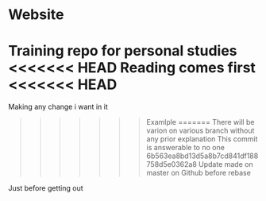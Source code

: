 # Website
Training repo for personal studies
<<<<<<< HEAD
Reading comes first
<<<<<<< HEAD
=======
Making any change i want in it
>>>>>>> Examlple
=======
There will be varion on various branch without any prior explanation
This commit is answerable to no one
>>>>>>> 6b563ea8bd13d5a8b7cd841df188758d5e0362a8
Update made on master on Github before rebase



Just before getting out
